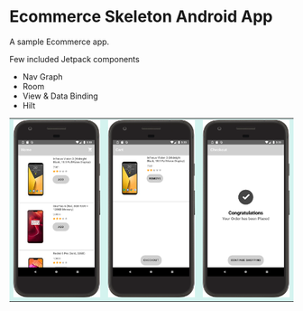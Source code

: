 # Ecommerce Skeleton Android App

A sample Ecommerce app. 

Few included Jetpack components
- Nav Graph
- Room
- View & Data Binding
- Hilt

<p float="left">
  
</p>

<table style="border-collapse: collapse; border: none !important; background-color:#d4f3ef;">
  <tr style="border: none;">
  <td style="border: none;" align="center"><img src="/screens/home.png" width="300"></td>
  <td style="border: none;" align="center"><img src="/screens/cart.png" width="300"></td>
  <td style="border: none;" align="center"><img src="/screens/checkout.png" width="300"></td>
 </tr>
 </table>
